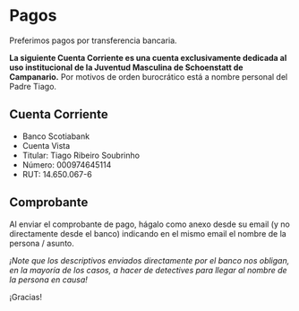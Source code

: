 # Pagos

Preferimos pagos por transferencia bancaria.

**La siguiente Cuenta Corriente es una cuenta exclusivamente dedicada al uso institucional de la Juventud Masculina de Schoenstatt de Campanario.** Por motivos de orden burocrático está a nombre personal del Padre Tiago.

## Cuenta Corriente

* Banco Scotiabank
* Cuenta Vista
* Titular: Tiago Ribeiro Soubrinho
* Número: 000974645114
* RUT: 14.650.067-6

## Comprobante

Al enviar el comprobante de pago, hágalo como anexo desde su email \(y no directamente desde el banco\) indicando en el mismo email el nombre de la persona / asunto.

_¡Note que los descriptivos enviados directamente por el banco nos obligan, en la mayoría de los casos, a hacer de detectives para llegar al nombre de la persona en causa!_

¡Gracias!

